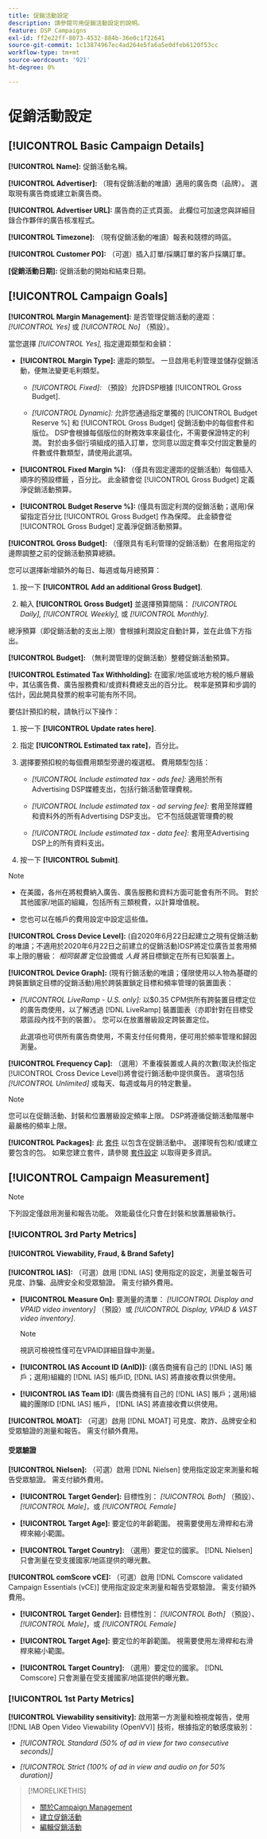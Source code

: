 ```yaml
---
title: 促銷活動設定
description: 請參閱可用促銷活動設定的說明。
feature: DSP Campaigns
exl-id: ff2e22ff-8073-4532-884b-36e0c1f22641
source-git-commit: 1c13874967ec4ad264e5fa6a5e0dfeb6120f53cc
workflow-type: tm+mt
source-wordcount: '921'
ht-degree: 0%

---
```


# 促銷活動設定

## [!UICONTROL Basic Campaign Details]

**[!UICONTROL Name]:** 促銷活動名稱。

**[!UICONTROL Advertiser]:** （現有促銷活動的唯讀）適用的廣告商（品牌）。 選取現有廣告商或建立新廣告商。

**[!UICONTROL Advertiser URL]:** 廣告商的正式頁面。 此欄位可加速您與詳細目錄合作夥伴的廣告核准程式。

**[!UICONTROL Timezone]:** （現有促銷活動的唯讀）報表和競標的時區。

**[!UICONTROL Customer PO]:** （可選）插入訂單/採購訂單的客戶採購訂單。

**[促銷活動日期]:** 促銷活動的開始和結束日期。

## [!UICONTROL Campaign Goals]

**[!UICONTROL Margin Management]:** 是否管理促銷活動的邊距： *[!UICONTROL Yes]* 或 *[!UICONTROL No]* （預設）。

當您選擇 *[!UICONTROL Yes],* 指定邊距類型和金額：

* **[!UICONTROL Margin Type]:** 邊距的類型。 一旦啟用毛利管理並儲存促銷活動，便無法變更毛利類型。

   * *[!UICONTROL Fixed]:* （預設）允許DSP根據 [!UICONTROL Gross Budget].

   * *[!UICONTROL Dynamic]:* 允許您通過指定單獨的 [!UICONTROL Budget Reserve %] 和 [!UICONTROL Gross Budget] 促銷活動中的每個套件和版位。 DSP會根據每個版位的財務效率來最佳化，不需要保證特定的利潤。 對於由多個行項組成的插入訂單，您同意以固定費率交付固定數量的件數或件數類型，請使用此選項。

* **[!UICONTROL Fixed Margin %]:** （僅具有固定邊距的促銷活動）每個插入順序的預設標籤 <!-- impression? -->，百分比。 此金額會從 [!UICONTROL Gross Budget] 定義淨促銷活動預算。

* **[!UICONTROL Budget Reserve %]:** (僅具有固定利潤的促銷活動；選用)保留指定百分比 [!UICONTROL Gross Budget] 作為保障。 此金額會從 [!UICONTROL Gross Budget] 定義淨促銷活動預算。

**[!UICONTROL Gross Budget]:** （僅限具有毛利管理的促銷活動）在套用指定的邊際調整之前的促銷活動預算總額。

您可以選擇新增額外的每日、每週或每月總預算：

1. 按一下 **[!UICONTROL Add an additional Gross Budget]**.

1. 輸入 **[!UICONTROL Gross Budget]** 並選擇預算間隔： *[!UICONTROL Daily],* *[!UICONTROL Weekly],* 或 *[!UICONTROL Monthly]*.

總淨預算（即促銷活動的支出上限）會根據利潤設定自動計算，並在此值下方指出。

**[!UICONTROL Budget]:** （無利潤管理的促銷活動）整體促銷活動預算。

**[!UICONTROL Estimated Tax Withholding]:** 在國家/地區或地方稅的帳戶層級中，其佔廣告費、廣告服務費和/或資料費總支出的百分比。 稅率是預算和步調的估計，因此開具發票的稅率可能有所不同。

要估計預扣的稅，請執行以下操作：

1. 按一下 **[!UICONTROL Update rates here]**.

1. 指定 **[!UICONTROL Estimated tax rate]**，百分比。

1. 選擇要預扣稅的每個費用類型旁邊的複選框。 費用類型包括：

   * *[!UICONTROL Include estimated tax - ads fee]:* 適用於所有Advertising DSP媒體支出，包括行銷活動管理費稅。

   * *[!UICONTROL Include estimated tax - ad serving fee]:* 套用至除媒體和資料外的所有Advertising DSP支出。 它不包括競選管理費的稅

   * *[!UICONTROL Include estimated tax - data fee]:* 套用至Advertising DSP上的所有資料支出。

1. 按一下 **[!UICONTROL Submit]**.

>[!NOTE]
>
>* 在美國，各州在將稅費納入廣告、廣告服務和資料方面可能會有所不同。 對於其他國家/地區的組織，包括所有三類稅費，以計算增值稅。
>
>* 您也可以在帳戶的費用設定中設定這些值。<!--[fee settings](/help/dsp/admin/tax-withholdings.md). -->


**[!UICONTROL Cross Device Level]:** (自2020年6月22日起建立之現有促銷活動的唯讀；不適用於2020年6月22日之前建立的促銷活動)DSP將定位廣告並套用頻率上限的層級： *相同裝置* 定位設備或 *人員* 將目標鎖定在所有已知裝置上。

**[!UICONTROL Device Graph]:** (現有行銷活動的唯讀；僅限使用以人物為基礎的跨裝置鎖定目標的促銷活動)用於跨裝置鎖定目標和頻率管理的裝置圖表：

* *[!UICONTROL LiveRamp - U.S. only]:* 以$0.35 CPM供所有跨裝置目標定位的廣告商使用，以了解透過 [!DNL LiveRamp] 裝置圖表（亦即針對在目標受眾區段內找不到的裝置）。 您可以在放置層級設定跨裝置定位。

   此選項也可供所有廣告商使用，不需支付任何費用，便可用於頻率管理和歸因測量。

**[!UICONTROL Frequency Cap]:** （選用）不重複裝置或人員的次數(取決於指定 [!UICONTROL Cross Device Level])將會從行銷活動中提供廣告。 選項包括 *[!UICONTROL Unlimited]* 或每天、每週或每月的特定數量。

>[!NOTE]
>
> 您可以在促銷活動、封裝和位置層級設定頻率上限。 DSP將遵循促銷活動階層中最嚴格的頻率上限。

**[!UICONTROL Packages]:** 此 [套件](/help/dsp/campaign-management/packages/package-about.md) 以包含在促銷活動中。 選擇現有包和/或建立要包含的包。 如果您建立套件，請參閱 [套件設定](/help/dsp/campaign-management/packages/package-settings.md) 以取得更多資訊。

## [!UICONTROL Campaign Measurement]

>[!NOTE]
>
>下列設定僅啟用測量和報告功能。 效能最佳化只會在封裝和放置層級執行。

### [!UICONTROL 3rd Party Metrics]

#### [!UICONTROL Viewability, Fraud, & Brand Safety]

**[!UICONTROL IAS]:** （可選）啟用 [!DNL IAS] 使用指定的設定，測量並報告可見度、詐騙、品牌安全和受眾驗證。 需支付額外費用。

* **[!UICONTROL Measure On]:** 要測量的清單： *[!UICONTROL Display and VPAID video inventory]* （預設）或 *[!UICONTROL Display, VPAID & VAST video inventory]*.

   >[!NOTE]
   >
   >視訊可檢視性僅可在VPAID詳細目錄中測量。

* **[!UICONTROL IAS Account ID (AnID)]:** (廣告商擁有自己的 [!DNL IAS] 賬戶；選用)組織的 [!DNL IAS] 帳戶ID, [!DNL IAS] 將直接收費以供使用。

* **[!UICONTROL IAS Team ID]:** (廣告商擁有自己的 [!DNL IAS] 賬戶；選用)組織的團隊ID [!DNL IAS] 帳戶， [!DNL IAS] 將直接收費以供使用。 <!-- verify -->

**[!UICONTROL MOAT]:** （可選）啟用 [!DNL MOAT] 可見度、欺詐、品牌安全和受眾驗證的測量和報告。 需支付額外費用。

#### 受眾驗證

**[!UICONTROL Nielsen]:** （可選）啟用 [!DNL Nielsen] 使用指定設定來測量和報告受眾驗證。 需支付額外費用。

* **[!UICONTROL Target Gender]:** 目標性別： *[!UICONTROL Both]* （預設）、 *[!UICONTROL Male]*，或 *[!UICONTROL Female]*

* **[!UICONTROL Target Age]:** 要定位的年齡範圍。 視需要使用左滑桿和右滑桿來縮小範圍。

* **[!UICONTROL Target Country]:** （選用）要定位的國家。 [!DNL Nielsen] 只會測量在受支援國家/地區提供的曝光數。

**[!UICONTROL comScore vCE]:** （可選）啟用 [!DNL Comscore validated Campaign Essentials (vCE)] 使用指定設定來測量和報告受眾驗證。 需支付額外費用。

* **[!UICONTROL Target Gender]:** 目標性別： *[!UICONTROL Both]* （預設）、 *[!UICONTROL Male]*，或 *[!UICONTROL Female]*

* **[!UICONTROL Target Age]:** 要定位的年齡範圍。 視需要使用左滑桿和右滑桿來縮小範圍。

* **[!UICONTROL Target Country]:** （選用）要定位的國家。 [!DNL Comscore] 只會測量在受支援國家/地區提供的曝光數。

### [!UICONTROL 1st Party Metrics]

**[!UICONTROL Viewability sensitivity]:** 啟用第一方測量和檢視度報告，使用 [!DNL IAB Open Video Viewability (OpenVV)] 技術，根據指定的敏感度級別：

* *[!UICONTROL Standard (50% of ad in view for two consecutive seconds)]*

* *[!UICONTROL Strict (100% of ad in view and audio on for 50% duration)]*

>[!MORELIKETHIS]
>
>* [關於Campaign Management](campaign-about.md)
>* [建立促銷活動](campaign-create.md)
>* [編輯促銷活動](campaign-edit.md)

